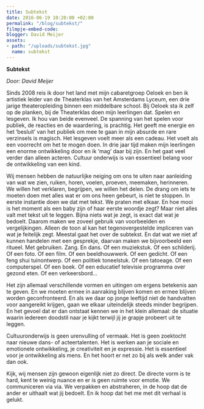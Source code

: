 ```yaml
---
title: Subtekst
date: 2016-06-19 10:20:00 +02:00
permalink: "/blog/subtekst/"
filmpje-embed-code: 
blogger: David Meijer
assets:
- path: "/uploads/subtekst.jpg"
  name: subtekst
---
```


**Subtekst**

*Door: David Meijer*

Sinds 2008 reis ik door het land met mijn cabaretgroep Oeloek en ben ik artistiek leider van de Theaterklas van het Amsterdams Lyceum, een drie jarige theateropleiding binnen een middelbare school. Bij Oeloek sta ik zelf op de planken, bij de Theaterklas doen mijn leerlingen dat. Spelen en lesgeven. Ik hou van beide evenveel. De spanning van het spelen voor publiek, de reacties en de waardering, is prachtig. Het geeft me energie en het ‘besluit’ van het publiek om mee te gaan in mijn absurde en rare verzinsels is magisch. Het lesgeven voelt meer als een cadeau. Het voelt als een voorrecht om het te mogen doen. In drie jaar tijd maken mijn leerlingen een enorme ontwikkeling door en ik ‘mag’ daar bij zijn. En het gaat veel verder dan alleen acteren. Cultuur onderwijs is van essentieel belang voor de ontwikkeling van een kind.

Wij mensen hebben de natuurlijke neiging om ons te uiten naar aanleiding van wat we zien, ruiken, horen, voelen, proeven, meemaken, herinneren. We willen het verklaren, begrijpen, we willen het delen. De drang om iets te moeten doen met alles wat er om ons heen gebeurt, is niet te stoppen. In eerste instantie doen we dat met tekst. We praten met elkaar. En hoe mooi is het moment als een baby zijn of haar eerste woordje zegt? Maar niet alles valt met tekst uit te leggen. Bijna niets wat je zegt, is exact dat wat je bedoelt. Daarom maken we zoveel gebruik van voorbeelden en vergelijkingen. Alleen de toon al kan het tegenovergestelde impliceren van wat je feitelijk zegt. Meestal gaat het over de subtekst. En dat wat we niet af kunnen handelen met een gesprekje, daarvan maken we bijvoorbeeld een ritueel. Met gebruiken. Zang. En dans. Of een muziekstuk. Of een schilderij. Of een foto. Of een film. Of een beeldhouwwerk. Of een gedicht. Of een feng shui tuinontwerp. Of een politiek toneelstuk. Of een tatoeage. Of een computerspel. Of een boek. Of een educatief televisie programma over gezond eten. Of een verkeersbord... 

Het zijn allemaal verschillende vormen en uitingen om ergens betekenis aan te geven. En we moeten ermee in aanraking blijven komen en ermee blijven worden geconfronteerd. En als we daar op jonge leeftijd niet de handvatten voor aangereikt krijgen, gaan we elkaar uiteindelijk steeds minder begrijpen. En het gevoel dat er dan ontstaat kennen we in het klein allemaal: de situatie waarin iedereen doodstil naar je kijkt terwijl jij je grapje probeert uit te leggen.

Cultuuronderwijs is geen urenvulling of vermaak. Het is geen zoektocht naar nieuwe dans- of acteertalenten. Het is werken aan je sociale en emotionele ontwikkeling, je creativiteit en je expressie. Het is essentieel voor je ontwikkeling als mens. En het hoort er net zo bij als welk ander vak dan ook.  
 
Kijk, wij mensen zijn gewoon eigenlijk niet zo direct. De directe vorm is te hard, kent te weinig nuance en er is geen ruimte voor emotie. We communiceren via via. We verpakken en abstraheren, in de hoop dat de ander er uithaalt wat jij bedoelt. En ik hoop dat het me met dit verhaal is gelukt.
